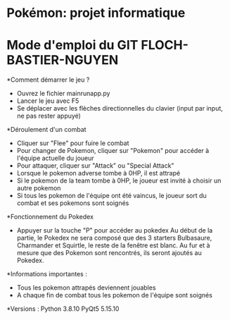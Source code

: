 # Pokémon: projet informatique

# Mode d'emploi du GIT FLOCH-BASTIER-NGUYEN

*Comment démarrer le jeu ?
- Ouvrez le fichier mainrunapp.py 
- Lancer le jeu avec F5
- Se déplacer avec les flèches directionnelles du clavier (input par input, ne pas rester appuyé)

*Déroulement d'un combat
- Cliquer sur "Flee" pour fuire le combat
- Pour changer de Pokemon, cliquer sur "Pokemon" pour accéder à l'équipe actuelle du joueur
- Pour attaquer, cliquer sur "Attack" ou "Special Attack"
- Lorsque le pokemon adverse tombe à 0HP, il est attrapé
- Si le pokemon de la team tombe à 0HP, le joueur est invité à choisir un autre pokemon
- Si tous les pokemon de l'équipe ont été vaincus, le joueur sort du combat et ses pokemons sont soignés

*Fonctionnement du Pokedex
- Appuyer sur la touche "P" pour accéder au pokedex
Au début de la partie, le Pokedex ne sera composé que des 3 starters Bulbasaure, Charmander et Squirtle, le reste de la fenêtre est blanc. Au fur et à mesure que des Pokemon sont rencontrés, ils seront ajoutés au Pokedex.

*Informations importantes :
- Tous les pokemon attrapés deviennent jouables 
- A chaque fin de combat tous les pokemon de l'équipe sont soignés

*Versions :
Python 3.8.10
PyQt5 5.15.10



